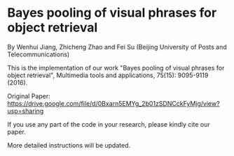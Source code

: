 # Bayes pooling of visual phrases for object retrieval
By Wenhui Jiang, Zhicheng Zhao and Fei Su (Beijing University of Posts and Telecommunications)

This is the implementation of our work "Bayes pooling of visual phrases for object retrieval", Multimedia tools and applications, 75(15): 9095-9119 (2016).

Original Paper: https://drive.google.com/file/d/0Bxarn5EMYg_2b01zSDNCckFyMjg/view?usp=sharing

If you use any part of the code in your research, please kindly cite our paper.

More detailed instructions will be updated.
